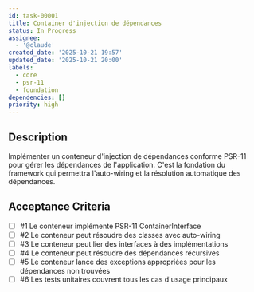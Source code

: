 ```yaml
---
id: task-00001
title: Container d'injection de dépendances
status: In Progress
assignee:
  - '@claude'
created_date: '2025-10-21 19:57'
updated_date: '2025-10-21 20:00'
labels:
  - core
  - psr-11
  - foundation
dependencies: []
priority: high
---
```


## Description

<!-- SECTION:DESCRIPTION:BEGIN -->
Implémenter un conteneur d'injection de dépendances conforme PSR-11 pour gérer les dépendances de l'application. C'est la fondation du framework qui permettra l'auto-wiring et la résolution automatique des dépendances.
<!-- SECTION:DESCRIPTION:END -->

## Acceptance Criteria
<!-- AC:BEGIN -->
- [ ] #1 Le conteneur implémente PSR-11 ContainerInterface
- [ ] #2 Le conteneur peut résoudre des classes avec auto-wiring
- [ ] #3 Le conteneur peut lier des interfaces à des implémentations
- [ ] #4 Le conteneur peut résoudre des dépendances récursives
- [ ] #5 Le conteneur lance des exceptions appropriées pour les dépendances non trouvées
- [ ] #6 Les tests unitaires couvrent tous les cas d'usage principaux
<!-- AC:END -->

